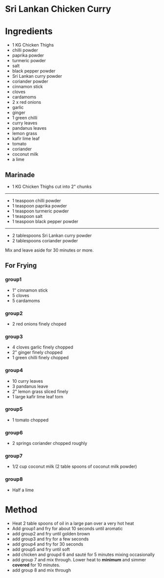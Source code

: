 # Sri Lankan Chicken Curry

# Ingredients

- 1 KG Chicken Thighs
- chilli powder
- paprika powder
- turmeric powder
- salt
- black pepper powder
- Sri Lankan curry powder
- coriander powder
- cinnamon stick
- cloves
- cardamoms
- 2 x red onions
- garlic
- ginger
- 1 green chilli
- curry leaves
- pandanus leaves
- lemon grass
- kafir lime leaf
- tomato
- coriander
- coconut milk
- a lime

## Marinade

- 1 KG Chicken Thighs cut into 2" chunks

---
- 1 teaspoon chilli powder
- 1 teaspoon paprika powder
- 1 teaspoon turmeric powder
- 1 teaspoon salt
- 1 teaspoon black pepper powder
---
- 2 tablespoons Sri Lankan curry powder
- 2 tablespoons coriander powder
    
Mix and leave aside for 30 minutes or more.

## For Frying

### group1

- 1" cinnamon stick
- 5 cloves
- 5 cardamoms

### group2

- 2 red onions finely choped

### group3

- 4 cloves garlic finely chopped
- 2" ginger finely chopped
- 1 green chilli finely chopped

### group4

- 10 curry leaves
- 3 pandanus leave
- 2" lemon grass sliced finely
- 1 large kafir lime leaf torn

### group5

- 1 tomato chopped

### group6

- 2 springs coriander chopped roughly

### group7

- 1/2 cup coconut milk (2 table spoons of coconut milk powder)


### group8

- Half a lime

# Method

- Heat 2 table spoons of oil in a large pan over a very hot heat
- Add group1 and fry for about 10 seconds until aromatic
- add group2 and fry until golden brown
- add group3 and fry for a few seconds
- add group4 and fry for 30 seconds
- add group5 and fry until soft
- add chicken and groupd 6 and sauté for 5 minutes mixing occasionally
- add group 7 and mix through. Lower heat to __minimum__ and simmer __covered__ for 10 minutes.
- add group 8 and mix through


